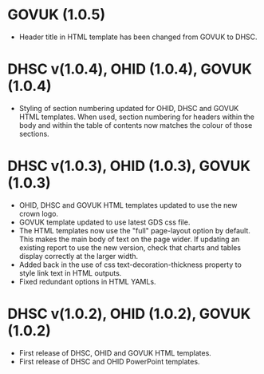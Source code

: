 # GOVUK (1.0.5)
* Header title in HTML template has been changed from GOVUK to DHSC.

# DHSC v(1.0.4), OHID (1.0.4), GOVUK (1.0.4)
* Styling of section numbering updated for OHID, DHSC and GOVUK HTML templates. When used, section numbering for headers within the body and within the table of contents now matches the colour of those sections.

# DHSC v(1.0.3), OHID (1.0.3), GOVUK (1.0.3)
* OHID, DHSC and GOVUK HTML templates updated to use the new crown logo.
* GOVUK template updated to use latest GDS css file.
* The HTML templates now use the "full" page-layout option by default. This makes the main body of text on the page wider. If updating an existing report to use the new version, check that charts and tables display correctly at the larger width.
* Added back in the use of css text-decoration-thickness property to style link text in HTML outputs.
* Fixed redundant options in HTML YAMLs.

# DHSC v(1.0.2), OHID (1.0.2), GOVUK (1.0.2)
* First release of DHSC, OHID and GOVUK HTML templates.
* First release of DHSC and OHID PowerPoint templates.

